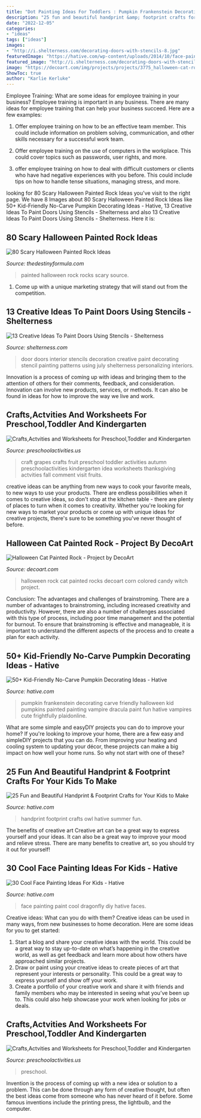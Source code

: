 ```yaml
---
title: "Dot Painting Ideas For Toddlers : Pumpkin Frankenstein Decorating Carve Friendly Halloween Kid Pumpkins Painted Painting Vampire Dracula Paint Fun Hative Vampires Cute Frightfully Plaidonline"
description: "25 fun and beautiful handprint &amp; footprint crafts for your kids to make"
date: "2022-12-05"
categories:
- "ideas"
tags: ["ideas"]
images:
- "http://i.shelterness.com/decorating-doors-with-stencils-8.jpg"
featuredImage: "https://hative.com/wp-content/uploads/2014/10/face-painting-ideas-for-kids/15-diy-dragonfly-face-paint.jpg"
featured_image: "http://i.shelterness.com/decorating-doors-with-stencils-8.jpg"
image: "https://decoart.com/img/projects/projects/3775_halloween-cat-rock.jpg"
ShowToc: true
author: "Karlie Kerluke"
---
```



Employee Training: What are some ideas for employee training in your business?
Employee training is important in any business. There are many ideas for employee training that can help your business succeed. Here are a few examples:
1. Offer employee training on how to be an effective team member. This could include information on problem solving, communication, and other skills necessary for a successful work team.

2. Offer employee training on the use of computers in the workplace. This could cover topics such as passwords, user rights, and more.

3. offer employee training on how to deal with difficult customers or clients who have had negative experiences with you before. This could include tips on how to handle tense situations, managing stress, and more.

	

		
looking for 80 Scary Halloween Painted Rock Ideas you've visit to the right page. We have 8 Images about 80 Scary Halloween Painted Rock Ideas like 50+ Kid-Friendly No-Carve Pumpkin Decorating Ideas - Hative, 13 Creative Ideas To Paint Doors Using Stencils - Shelterness and also 13 Creative Ideas To Paint Doors Using Stencils - Shelterness. Here it is:
		
    
## 80 Scary Halloween Painted Rock Ideas

<img loading=lazy src="http://thedestinyformula.com/wp-content/uploads/2019/01/68378605b4b67f402edc6cfdece4e362.jpg" onerror="this.onerror=null;this.src='https://tse3.mm.bing.net/th?id=OIP.saC3JwTBOuWNkW26y6WGRAHaJ4&amp;pid=15.1';" alt="80 Scary Halloween Painted Rock Ideas">

_Source: thedestinyformula.com_

>painted halloween rock rocks scary source. 

	

1. Come up with a unique marketing strategy that will stand out from the competition.

    
## 13 Creative Ideas To Paint Doors Using Stencils - Shelterness

<img loading=lazy src="http://i.shelterness.com/decorating-doors-with-stencils-8.jpg" onerror="this.onerror=null;this.src='https://tse4.mm.bing.net/th?id=OIP.86p1qDZR1wOqE9Z6LBrwxgAAAA&amp;pid=15.1';" alt="13 Creative Ideas To Paint Doors Using Stencils - Shelterness">

_Source: shelterness.com_

>door doors interior stencils decoration creative paint decorating stencil painting patterns using july shelterness personalizing interiors. 

	

Innovation is a process of coming up with ideas and bringing them to the attention of others for their comments, feedback, and consideration. Innovation can involve new products, services, or methods. It can also be found in ideas for how to improve the way we live and work.

    
## Crafts,Actvities And Worksheets For Preschool,Toddler And Kindergarten

<img loading=lazy src="http://www.preschoolactivities.us/wp-content/uploads/2015/04/grapes-craft.jpg" onerror="this.onerror=null;this.src='https://tse4.mm.bing.net/th?id=OIP.bUeW7M8WneE47HI5T6IYOAHaJ4&amp;pid=15.1';" alt="Crafts,Actvities and Worksheets for Preschool,Toddler and Kindergarten">

_Source: preschoolactivities.us_

>craft grapes crafts fruit preschool toddler activities autumn preschoolactivities kindergarten idea worksheets thanksgiving actvities fall comment visit fruits. 

	

creative ideas can be anything from new ways to cook your favorite meals, to new ways to use your products. There are endless possibilities when it comes to creative ideas, so don't stop at the kitchen table - there are plenty of places to turn when it comes to creativity. Whether you're looking for new ways to market your products or come up with unique ideas for creative projects, there's sure to be something you've never thought of before.

    
## Halloween Cat Painted Rock - Project By DecoArt

<img loading=lazy src="https://decoart.com/img/projects/projects/3775_halloween-cat-rock.jpg" onerror="this.onerror=null;this.src='https://tse2.mm.bing.net/th?id=OIP.1NzzOWXU23Bn9PhGvFmNuAHaHa&amp;pid=15.1';" alt="Halloween Cat Painted Rock - Project by DecoArt">

_Source: decoart.com_

>halloween rock cat painted rocks decoart corn colored candy witch project. 

	

Conclusion: The advantages and challenges of brainstroming.
There are a number of advantages to brainstroming, including increased creativity and productivity. However, there are also a number of challenges associated with this type of process, including poor time management and the potential for burnout. To ensure that brainstroming is effective and manageable, it is important to understand the different aspects of the process and to create a plan for each activity.

    
## 50+ Kid-Friendly No-Carve Pumpkin Decorating Ideas - Hative

<img loading=lazy src="https://hative.com/wp-content/uploads/2016/09/no-carve-pumpkin-kids/28-no-carve-pumpkin-decorating.jpg" onerror="this.onerror=null;this.src='https://tse2.mm.bing.net/th?id=OIP.F7XPNXJ1s2tIvINSrz-SCAHaFL&amp;pid=15.1';" alt="50+ Kid-Friendly No-Carve Pumpkin Decorating Ideas - Hative">

_Source: hative.com_

>pumpkin frankenstein decorating carve friendly halloween kid pumpkins painted painting vampire dracula paint fun hative vampires cute frightfully plaidonline. 

	

What are some simple and easyDIY projects you can do to improve your home?
If you're looking to improve your home, there are a few easy and simpleDIY projects that you can do. From improving your heating and cooling system to updating your décor, these projects can make a big impact on how well your home runs. So why not start with one of these?

    
## 25 Fun And Beautiful Handprint &amp; Footprint Crafts For Your Kids To Make

<img loading=lazy src="https://hative.com/wp-content/uploads/2015/05/handprint-footprint-crafts/22-handprint-footprint-crafts.jpg" onerror="this.onerror=null;this.src='https://tse2.mm.bing.net/th?id=OIP.dwSYd6jfqyLYwR_V5RNECAHaLK&amp;pid=15.1';" alt="25 Fun and Beautiful Handprint &amp; Footprint Crafts for Your Kids to Make">

_Source: hative.com_

>handprint footprint crafts owl hative summer fun. 

	

The benefits of creative art
Creative art can be a great way to express yourself and your ideas. It can also be a great way to improve your mood and relieve stress. There are many benefits to creative art, so you should try it out for yourself!

    
## 30 Cool Face Painting Ideas For Kids - Hative

<img loading=lazy src="https://hative.com/wp-content/uploads/2014/10/face-painting-ideas-for-kids/15-diy-dragonfly-face-paint.jpg" onerror="this.onerror=null;this.src='https://tse4.mm.bing.net/th?id=OIP.mFAKBl4BRqv2E1iMKTEkkwHaJ4&amp;pid=15.1';" alt="30 Cool Face Painting Ideas For Kids - Hative">

_Source: hative.com_

>face painting paint cool dragonfly diy hative faces. 

	

Creative ideas: What can you do with them?
Creative ideas can be used in many ways, from new businesses to home decoration. Here are some ideas for you to get started: 
1. Start a blog and share your creative ideas with the world. This could be a great way to stay up-to-date on what’s happening in the creative world, as well as get feedback and learn more about how others have approached similar projects. 
2. Draw or paint using your creative ideas to create pieces of art that represent your interests or personality. This could be a great way to express yourself and show off your work. 
3. Create a portfolio of your creative work and share it with friends and family members who may be interested in seeing what you’ve been up to. This could also help showcase your work when looking for jobs or deals. 

    
## Crafts,Actvities And Worksheets For Preschool,Toddler And Kindergarten

<img loading=lazy src="https://www.preschoolactivities.us/wp-content/uploads/2017/04/paper-plate-dinosaur-craft-ideas.jpg" onerror="this.onerror=null;this.src='https://tse2.mm.bing.net/th?id=OIP.RLlp5kl44TQx_n2d95GSaQHaFI&amp;pid=15.1';" alt="Crafts,Actvities and Worksheets for Preschool,Toddler and Kindergarten">

_Source: preschoolactivities.us_

>preschool. 

	

Invention is the process of coming up with a new idea or solution to a problem. This can be done through any form of creative thought, but often the best ideas come from someone who has never heard of it before. Some famous inventions include the printing press, the lightbulb, and the computer.

